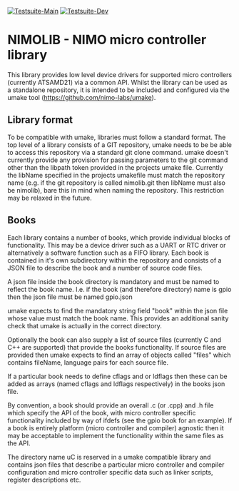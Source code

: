 [![Testsuite-Main](https://github.com/nimo-labs/nimolib/actions/workflows/build_main.yml/badge.svg)](https://github.com/nimo-labs/nimolib/actions/workflows/build_main.yml)
[![Testsuite-Dev](https://github.com/nimo-labs/nimolib/actions/workflows/build_dev.yml/badge.svg)](https://github.com/nimo-labs/nimolib/actions/workflows/build_dev.yml)
# NIMOLIB - NIMO micro controller library

This library provides low level device drivers for supported micro controllers (currently ATSAMD21) via a common API. Whilst the library can be used as a standalone repository, it is intended to be included and configured via the umake tool (<https://github.com/nimo-labs/umake>).

## Library format

To be compatible with umake, libraries must follow a standard format.
The top level of a library consists of a GIT repository, umake needs to be be able to access this repository via a standard git clone command. umake doesn't currently provide any provision for passing parameters to the git command other than the libpath token provided in the projects umake file.
Currently the libName specified in the projects umakefile must match the repository name (e.g. if the git repository is called nimolib.git then libName must also be nimolib), bare this in mind when naming the repository. This restriction may be relaxed in the future.

## Books

Each library contains a number of books, which provide individual blocks of functionality. This may be a device driver such as a UART or RTC driver or alternatively a software function such as a FIFO library.
Each book is contained in it's own subdirectory within the repository and consists of a JSON file to describe the book and a number of source code files.

A json file inside the book directory is mandatory and must be named to reflect the book name. I.e. if the book (and therefore directory) name is gpio then the json file must be named gpio.json

umake expects to find the mandatory string field "book" within the json file whose value must match the book name. This provides an additional sanity check that umake is actually in the correct directory.

Optionally the book can also supply a list of source files (currently C and C++ are supported) that provide the books functionality. If source files are provided then umake expects to find an array of objects called "files" which contains fileName, language pairs for each source file.

If a particular book needs to define cflags and or ldflags then these can be added as arrays (named cflags and ldflags respectively) in the books json file.

By convention, a book should provide an overall .c (or .cpp) and .h file which specify the API of the book, with micro controller specific functionality included by way of ifdefs (see the gpio book for an example). If a book is entirely platform (micro controller and compiler) agnostic then it may be acceptable to implement the functionality within the same files as the API.

The directory name uC is reserved in a umake compatible library and contains json files that describe a particular micro controller and compiler configuration and micro controller specific data such as linker scripts, register descriptions etc.
